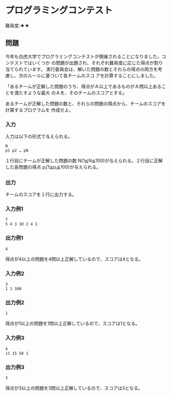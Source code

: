 # プログラミングコンテスト

難易度:★★

## 問題
今年も白虎大学でプログラミングコンテストが開催されることになりました。コンテストではいくつか
の問題が出題され、それぞれ難易度に応じた得点が割り当てられています。
実行委員会は、解いた問題の数とそれらの得点の両方を考慮し、次のルールに基づいて各チームのスコ
アを計算することにしました。

「あるチームが正解した問題のうち、得点がＡ以上であるものがＡ問以上あることを満たすような最大
のＡを、そのチームのスコアとする」

あるチームが正解した問題の数と、それらの問題の得点から、チームのスコアを計算するプログラムを
作成せよ。


### 入力
入力は以下の形式で与えられる。

```
N
p1 p2 … pN
```
１行目にチームが正解した問題の数 N(1≦N≦100)が与えられる。２行目に正解した各問題の得点 p<sub>i</sub>(1≦p<sub>i</sub>≦100)が与えられる。
### 出力
チームのスコアを１行に出力する。
### 入力例1
```
7
5 4 3 10 2 4 1
```


### 出力例1
```
4
```
得点が4以上の問題を4問以上正解しているので、スコアは4となる。

### 入力例2
```
3
1 1 100
```

### 出力例2
```
1
```
得点が1以上の問題を1問以上正解しているので、スコアは1となる。

### 入力例3
```
4
11 15 58 1
```

### 出力例3
```
3
```
得点が3以上の問題を3問以上正解しているので、スコアは3となる。